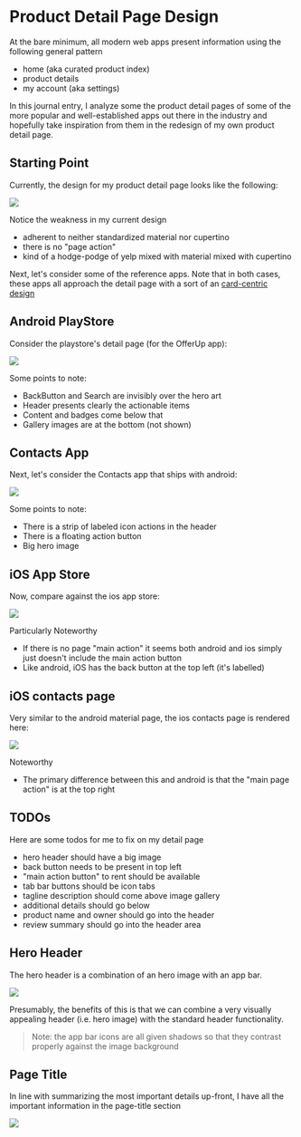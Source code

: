 # Product Detail Page Design

At the bare minimum, all modern web apps present information using the following general pattern

- home (aka curated product index)
- product details
- my account (aka settings)

In this journal entry, I analyze some the product detail pages of some of the more popular and well-established apps out there in the industry and hopefully take inspiration from them in the redesign of my own product detail page.

## Starting Point

Currently, the design for my product detail page looks like the following:

![](./assets/ch21/current-product-detail.png)

Notice the weakness in my current design

- adherent to neither standardized material nor cupertino
- there is no "page action"
- kind of a hodge-podge of yelp mixed with material mixed with cupertino

Next, let's consider some of the reference apps. Note that in both cases, these apps all approach the detail page with a sort of an [card-centric design](https://material.io/guidelines/components/cards.html#cards-actions)

## Android PlayStore

Consider the playstore's detail page (for the OfferUp app):

![](./assets/ch21/detail-page__play-store.png)

Some points to note:

- BackButton and Search are invisibly over the hero art
- Header presents clearly the actionable items
- Content and badges come below that
- Gallery images are at the bottom (not shown)

## Contacts App

Next, let's consider the Contacts app that ships with android:

![](./assets/ch21/detail-page__android-contacts.png)

Some points to note:

- There is a strip of labeled icon actions in the header
- There is a floating action button
- Big hero image

## iOS App Store

Now, compare against the ios app store:

![](./assets/ch21/detail-page__ios-appstore.jpg)

Particularly Noteworthy

- If there is no page "main action" it seems both android and ios simply just doesn't include the main action button
- Like android, iOS has the back button at the top left (it's labelled)

## iOS contacts page

Very similar to the android material page, the ios contacts page is rendered here:

![](./assets/ch21/detail-page__ios-contacts.jpg)

Noteworthy

- The primary difference between this and android is that the "main page action" is at the top right

## TODOs

Here are some todos for me to fix on my detail page

- hero header should have a big image
- back button needs to be present in top left
- "main action button" to rent should be available
- tab bar buttons should be icon tabs
- tagline description should come above image gallery
- additional details should go below
- product name and owner should go into the header
- review summary should go into the header area

## Hero Header

The hero header is a combination of an hero image with an app bar. 

![](./assets/ch21/hero-header.png)

Presumably, the benefits of this is that we can combine a very visually appealing header (i.e. hero image) with the standard header functionality.

>Note: the app bar icons are all given shadows so that they contrast properly against the image background

## Page Title

In line with summarizing the most important details up-front, I have all the important information in the page-title section

![](./assets/ch21/page-title.png)

